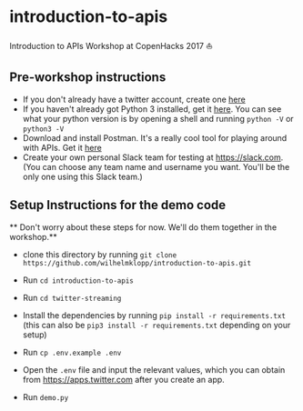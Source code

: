 # introduction-to-apis
Introduction to APIs Workshop at CopenHacks 2017 :sailboat:

## Pre-workshop instructions
- If you don't already have a twitter account, create one [here](https://twitter.com)
- If you haven't already got Python 3 installed, get it [here](https://www.python.org/downloads/). You can see what your python version is by opening a shell and running `python -V` or `python3 -V`
- Download and install Postman. It's a really cool tool for playing around with APIs. Get it [here](https://www.getpostman.com/)
- Create your own personal Slack team for testing at https://slack.com. (You can choose any team name and username you want. You'll be the only one using this Slack team.)

## Setup Instructions for the demo code
** Don't worry about these steps for now. We'll do them together in the workshop.**
- clone this directory by running `git clone https://github.com/wilhelmklopp/introduction-to-apis.git`
- Run `cd introduction-to-apis`
- Run `cd twitter-streaming`  

- Install the dependencies by running `pip install -r requirements.txt` (this can also be `pip3 install -r requirements.txt` depending on your setup)
- Run `cp .env.example .env`
- Open the `.env` file and input the relevant values, which you can obtain from https://apps.twitter.com after you create an app.  

- Run `demo.py`
